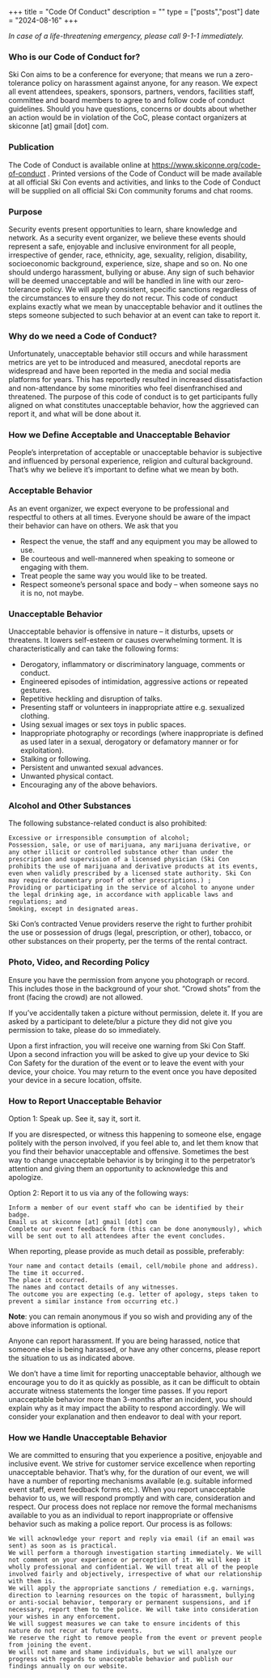 +++
title = "Code Of Conduct"
description = ""
type = ["posts","post"]
date = "2024-08-16"
+++

*In case of a life-threatening emergency, please call 9-1-1 immediately.*

 

### Who is our Code of Conduct for?

Ski Con aims to be a conference for everyone; that means we run a zero-tolerance policy on harassment against anyone, for any reason. We expect all event attendees, speakers, sponsors, partners, vendors, facilities staff, committee and board members to agree to and follow code of conduct guidelines. Should you have questions, concerns or doubts about whether an action would be in violation of the CoC, please contact organizers at skiconne [at] gmail [dot] com. 


### Publication

The Code of Conduct is available online at https://www.skiconne.org/code-of-conduct . Printed versions of the Code of Conduct will be made available at all official Ski Con events and activities, and links to the Code of Conduct will be supplied on all official Ski Con community forums and chat rooms.


### Purpose

Security events present opportunities to learn, share knowledge and network. As a security event organizer, we believe these events should represent a safe, enjoyable and inclusive environment for all people, irrespective of gender, race, ethnicity, age, sexuality, religion, disability, socioeconomic background, experience, size, shape and so on. No one should undergo harassment, bullying or abuse. Any sign of such behavior will be deemed unacceptable and will be handled in line with our zero-tolerance policy. We will apply consistent, specific sanctions regardless of the circumstances to ensure they do not recur. This code of conduct explains exactly what we mean by unacceptable behavior and it outlines the steps someone subjected to such behavior at an event can take to report it.


### Why do we need a Code of Conduct?

Unfortunately, unacceptable behavior still occurs and while harassment metrics are yet to be introduced and measured, anecdotal reports are widespread and have been reported in the media and social media platforms for years. This has reportedly resulted in increased dissatisfaction and non-attendance by some minorities who feel disenfranchised and threatened. The purpose of this code of conduct is to get participants fully aligned on what constitutes unacceptable behavior, how the aggrieved can report it, and what will be done about it.


### How we Define Acceptable and Unacceptable Behavior

People’s interpretation of acceptable or unacceptable behavior is subjective and influenced by personal experience, religion and cultural background. That’s why we believe it’s important to define what we mean by both.

 

### Acceptable Behavior

As an event organizer, we expect everyone to be professional and respectful to others at all times. Everyone should be aware of the impact their behavior can have on others. We ask that you


- Respect the venue, the staff and any equipment you may be allowed to use.
- Be courteous and well-mannered when speaking to someone or engaging with them.
- Treat people the same way you would like to be treated.
- Respect someone’s personal space and body – when someone says no it is no, not maybe.

 

### Unacceptable Behavior

Unacceptable behavior is offensive in nature – it disturbs, upsets or threatens. It lowers self-esteem or causes overwhelming torment. It is characteristically and can take the following forms:

- Derogatory, inflammatory or discriminatory language, comments or conduct.
- Engineered episodes of intimidation, aggressive actions or repeated gestures.
- Repetitive heckling and disruption of talks.
- Presenting staff or volunteers in inappropriate attire e.g. sexualized clothing.
- Using sexual images or sex toys in public spaces.
- Inappropriate photography or recordings (where inappropriate is defined as used later in a sexual, derogatory or defamatory manner or for exploitation).
- Stalking or following.
- Persistent and unwanted sexual advances.
- Unwanted physical contact.
- Encouraging any of the above behaviors.

 

### Alcohol and Other Substances

The following substance-related conduct is also prohibited:

    Excessive or irresponsible consumption of alcohol;
    Possession, sale, or use of marijuana, any marijuana derivative, or any other illicit or controlled substance other than under the prescription and supervision of a licensed physician (Ski Con prohibits the use of marijuana and derivative products at its events, even when validly prescribed by a licensed state authority. Ski Con may require documentary proof of other prescriptions.) ;
    Providing or participating in the service of alcohol to anyone under the legal drinking age, in accordance with applicable laws and regulations; and
    Smoking, except in designated areas.

 

Ski Con’s contracted Venue providers reserve the right to further prohibit the use or possession of drugs (legal, prescription, or other), tobacco, or other substances on their property, per the terms of the rental contract.


### Photo, Video, and Recording Policy

Ensure you have the permission from anyone you photograph or record. This includes those in the background of your shot. “Crowd shots” from the front (facing the crowd) are not allowed.

If you’ve accidentally taken a picture without permission, delete it. If you are asked by a participant to delete/blur a picture they did not give you permission to take, please do so immediately.

Upon a first infraction, you will receive one warning from Ski Con Staff. Upon a second infraction you will be asked to give up your device to Ski Con Safety for the duration of the event or to leave the event with your device, your choice. You may return to the event once you have deposited your device in a secure location, offsite.


### How to Report Unacceptable Behavior

 

Option 1: Speak up. See it, say it, sort it.

If you are disrespected, or witness this happening to someone else, engage politely with the person involved, if you feel able to, and let them know that you find their behavior unacceptable and offensive. Sometimes the best way to change unacceptable behavior is by bringing it to the perpetrator’s attention and giving them an opportunity to acknowledge this and apologize.

 

Option 2: Report it to us via any of the following ways:

    Inform a member of our event staff who can be identified by their badge.
    Email us at skiconne [at] gmail [dot] com
    Complete our event feedback form (this can be done anonymously), which will be sent out to all attendees after the event concludes.

 

When reporting, please provide as much detail as possible, preferably:

    Your name and contact details (email, cell/mobile phone and address).
    The time it occurred.
    The place it occurred.
    The names and contact details of any witnesses.
    The outcome you are expecting (e.g. letter of apology, steps taken to prevent a similar instance from occurring etc.)

 

**Note**: you can remain anonymous if you so wish and providing any of the above information is optional.

Anyone can report harassment. If you are being harassed, notice that someone else is being harassed, or have any other concerns, please report the situation to us as indicated above.

We don’t have a time limit for reporting unacceptable behavior, although we encourage you to do it as quickly as possible, as it can be difficult to obtain accurate witness statements the longer time passes. If you report unacceptable behavior more than 3-months after an incident, you should explain why as it may impact the ability to respond accordingly. We will consider your explanation and then endeavor to deal with your report.


### How we Handle Unacceptable Behavior

We are committed to ensuring that you experience a positive, enjoyable and inclusive event. We strive for customer service excellence when reporting unacceptable behavior. That’s why, for the duration of our event, we will have a number of reporting mechanisms available (e.g. suitable informed event staff, event feedback forms etc.). When you report unacceptable behavior to us, we will respond promptly and with care, consideration and respect. Our process does not replace nor remove the formal mechanisms available to you as an individual to report inappropriate or offensive behavior such as making a police report. Our process is as follows:

    We will acknowledge your report and reply via email (if an email was sent) as soon as is practical.
    We will perform a thorough investigation starting immediately. We will not comment on your experience or perception of it. We will keep it wholly professional and confidential. We will treat all of the people involved fairly and objectively, irrespective of what our relationship with them is.
    We will apply the appropriate sanctions / remediation e.g. warnings, direction to learning resources on the topic of harassment, bullying or anti-social behavior, temporary or permanent suspensions, and if necessary, report them to the police. We will take into consideration your wishes in any enforcement.
    We will suggest measures we can take to ensure incidents of this nature do not recur at future events.
    We reserve the right to remove people from the event or prevent people from joining the event.
    We will not name and shame individuals, but we will analyze our progress with regards to unacceptable behavior and publish our findings annually on our website.